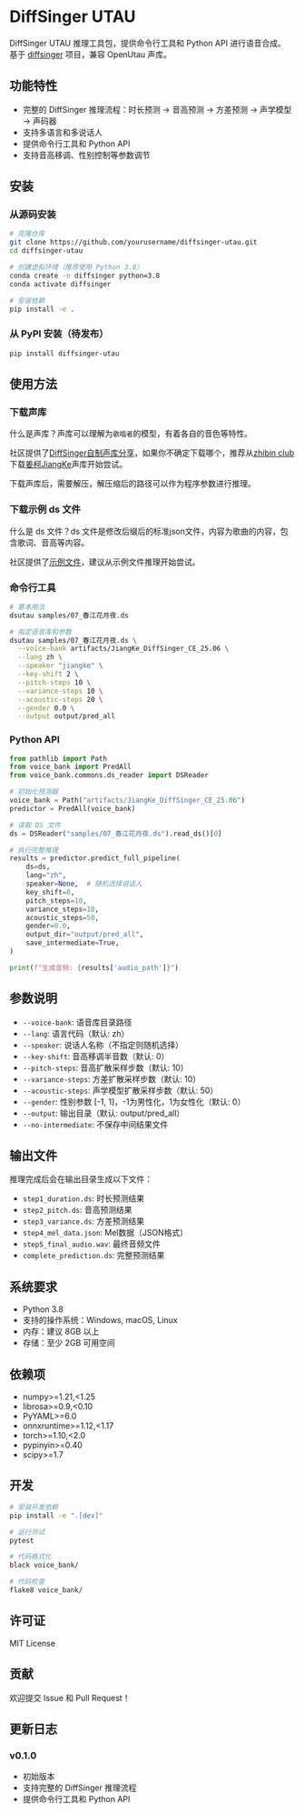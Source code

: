 # DiffSinger UTAU

DiffSinger UTAU 推理工具包，提供命令行工具和 Python API 进行语音合成。
基于 [diffsinger](https://diffsinger.com/) 项目，兼容 OpenUtau 声库。

## 功能特性

- 完整的 DiffSinger 推理流程：时长预测 → 音高预测 → 方差预测 → 声学模型 → 声码器
- 支持多语言和多说话人
- 提供命令行工具和 Python API
- 支持音高移调、性别控制等参数调节

## 安装

### 从源码安装

```bash
# 克隆仓库
git clone https://github.com/yourusername/diffsinger-utau.git
cd diffsinger-utau

# 创建虚拟环境（推荐使用 Python 3.8）
conda create -n diffsinger python=3.8
conda activate diffsinger

# 安装依赖
pip install -e .
```

### 从 PyPI 安装（待发布）

```bash
pip install diffsinger-utau
```

## 使用方法

### 下载声库

什么是声库？声库可以理解为`歌唱者`的模型，有着各自的音色等特性。

社区提供了[DiffSinger自制声库分享](https://docs.qq.com/sheet/DQXNDY0pPaEpOc3JN)，如果你不确定下载哪个，推荐从[zhibin club](https://www.zhibin.club/)下载[姜柯JiangKe](https://pan.quark.cn/s/254f030af8cb#/list/share/0929019064004907b7b95212c03066ed)声库开始尝试。

下载声库后，需要解压，解压缩后的路径可以作为程序参数进行推理。

### 下载示例 ds 文件

什么是 ds 文件？ds 文件是修改后缀后的标准json文件，内容为歌曲的内容，包含歌词、音高等内容。

社区提供了[示例文件](https://github.com/openvpi/DiffSinger/tree/main/samples)，建议从示例文件推理开始尝试。

### 命令行工具

```bash
# 基本用法
dsutau samples/07_春江花月夜.ds

# 指定语音库和参数
dsutau samples/07_春江花月夜.ds \
  --voice-bank artifacts/JiangKe_DiffSinger_CE_25.06 \
  --lang zh \
  --speaker "jiangke" \
  --key-shift 2 \
  --pitch-steps 10 \
  --variance-steps 10 \
  --acoustic-steps 20 \
  --gender 0.0 \
  --output output/pred_all
```

### Python API

```python
from pathlib import Path
from voice_bank import PredAll
from voice_bank.commons.ds_reader import DSReader

# 初始化预测器
voice_bank = Path("artifacts/JiangKe_DiffSinger_CE_25.06")
predictor = PredAll(voice_bank)

# 读取 DS 文件
ds = DSReader("samples/07_春江花月夜.ds").read_ds()[0]

# 执行完整推理
results = predictor.predict_full_pipeline(
    ds=ds,
    lang="zh",
    speaker=None,  # 随机选择说话人
    key_shift=0,
    pitch_steps=10,
    variance_steps=10,
    acoustic_steps=50,
    gender=0.0,
    output_dir="output/pred_all",
    save_intermediate=True,
)

print(f"生成音频: {results['audio_path']}")
```

## 参数说明

- `--voice-bank`: 语音库目录路径
- `--lang`: 语言代码（默认: zh）
- `--speaker`: 说话人名称（不指定则随机选择）
- `--key-shift`: 音高移调半音数（默认: 0）
- `--pitch-steps`: 音高扩散采样步数（默认: 10）
- `--variance-steps`: 方差扩散采样步数（默认: 10）
- `--acoustic-steps`: 声学模型扩散采样步数（默认: 50）
- `--gender`: 性别参数 [-1, 1]，-1为男性化，1为女性化（默认: 0）
- `--output`: 输出目录（默认: output/pred_all）
- `--no-intermediate`: 不保存中间结果文件

## 输出文件

推理完成后会在输出目录生成以下文件：

- `step1_duration.ds`: 时长预测结果
- `step2_pitch.ds`: 音高预测结果
- `step3_variance.ds`: 方差预测结果
- `step4_mel_data.json`: Mel数据（JSON格式）
- `step5_final_audio.wav`: 最终音频文件
- `complete_prediction.ds`: 完整预测结果

## 系统要求

- Python 3.8
- 支持的操作系统：Windows, macOS, Linux
- 内存：建议 8GB 以上
- 存储：至少 2GB 可用空间

## 依赖项

- numpy>=1.21,<1.25
- librosa>=0.9,<0.10
- PyYAML>=6.0
- onnxruntime>=1.12,<1.17
- torch>=1.10,<2.0
- pypinyin>=0.40
- scipy>=1.7

## 开发

```bash
# 安装开发依赖
pip install -e ".[dev]"

# 运行测试
pytest

# 代码格式化
black voice_bank/

# 代码检查
flake8 voice_bank/
```

## 许可证

MIT License

## 贡献

欢迎提交 Issue 和 Pull Request！

## 更新日志

### v0.1.0
- 初始版本
- 支持完整的 DiffSinger 推理流程
- 提供命令行工具和 Python API
